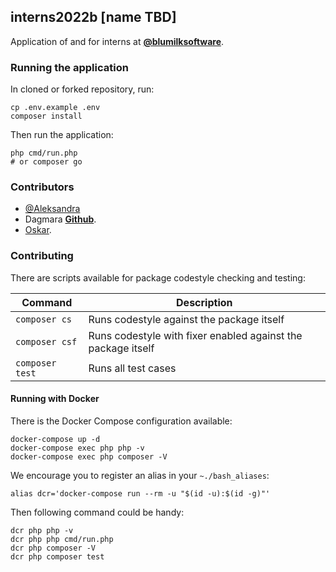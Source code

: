 ## interns2022b [name TBD]

Application of and for interns at **[@blumilksoftware](https://github.com/blumilksoftware)**.

### Running the application

In cloned or forked repository, run:

```shell
cp .env.example .env
composer install
```

Then run the application:

```shell
php cmd/run.php
# or composer go
```

### Contributors
* [@Aleksandra](https://github.com/AleksandraKozubal)
* Dagmara **[Github](https://github.com/dagmaraskulimowska)**.
* [Oskar](https://github.com/Oskar-Dabrowski).

### Contributing
There are scripts available for package codestyle checking and testing:

| Command         | Description                                                  |
| --------------- | ------------------------------------------------------------ |
| `composer cs`   | Runs codestyle against the package itself                    |
| `composer csf`  | Runs codestyle with fixer enabled against the package itself |
| `composer test` | Runs all test cases                                          |

#### Running with Docker

There is the Docker Compose configuration available:

```shell
docker-compose up -d
docker-compose exec php php -v
docker-compose exec php composer -V
```

We encourage you to register an alias in your `~./bash_aliases`:

```
alias dcr='docker-compose run --rm -u "$(id -u):$(id -g)"'
```

Then following command could be handy:

```shell
dcr php php -v
dcr php php cmd/run.php
dcr php composer -V
dcr php composer test
```

